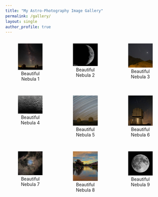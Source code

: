 ```yaml
---
title: "My Astro-Photography Image Gallery"
permalink: /gallery/
layout: single
author_profile: true
---
```


<div class="gallery-grid" style="display: grid; grid-template-columns: repeat(3, 1fr); gap: 1rem; justify-items: center; text-align: center;">

  <!-- Row 1 -->
  <figure class="gallery-item">
    <img src="/assets/images/Image1.jpg" alt="Gallery image 1" />
    <figcaption>Beautiful Nebula 1</figcaption>
  </figure>
  <figure class="gallery-item">
    <img src="/assets/images/Image2.jpg" alt="Gallery image 2" />
    <figcaption>Beautiful Nebula 2</figcaption>
  </figure>
  <figure class="gallery-item">
    <img src="/assets/images/Image3.jpg" alt="Gallery image 3" />
    <figcaption>Beautiful Nebula 3</figcaption>
  </figure>

  <!-- Row 2 -->
  <figure class="gallery-item">
    <img src="/assets/images/Image4.jpg" alt="Gallery image 4" />
    <figcaption>Beautiful Nebula 4</figcaption>
  </figure>
  <figure class="gallery-item">
    <img src="/assets/images/Image5.jpg" alt="Gallery image 5" />
    <figcaption>Beautiful Nebula 5</figcaption>
  </figure>
  <figure class="gallery-item">
    <img src="/assets/images/Image6.jpg" alt="Gallery image 6" />
    <figcaption>Beautiful Nebula 6</figcaption>
  </figure>

  <!-- Row 3 -->
  <figure class="gallery-item">
    <img src="/assets/images/Image7.jpg" alt="Gallery image 7" />
    <figcaption>Beautiful Nebula 7</figcaption>
  </figure>
  <figure class="gallery-item">
    <img src="/assets/images/Image8.jpg" alt="Gallery image 8" />
    <figcaption>Beautiful Nebula 8</figcaption>
  </figure>
  <figure class="gallery-item">
    <img src="/assets/images/Image9.jpg" alt="Gallery image 9" />
    <figcaption>Beautiful Nebula 9</figcaption>
  </figure>

</div>
